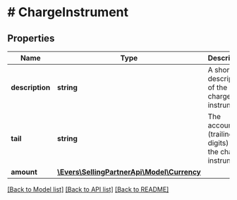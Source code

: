 # # ChargeInstrument

## Properties

Name | Type | Description | Notes
------------ | ------------- | ------------- | -------------
**description** | **string** | A short description of the charge instrument. | [optional]
**tail** | **string** | The account tail (trailing digits) of the charge instrument. | [optional]
**amount** | [**\Evers\SellingPartnerApi\Model\Currency**](Currency.md) |  | [optional]

[[Back to Model list]](../../README.md#models) [[Back to API list]](../../README.md#endpoints) [[Back to README]](../../README.md)
